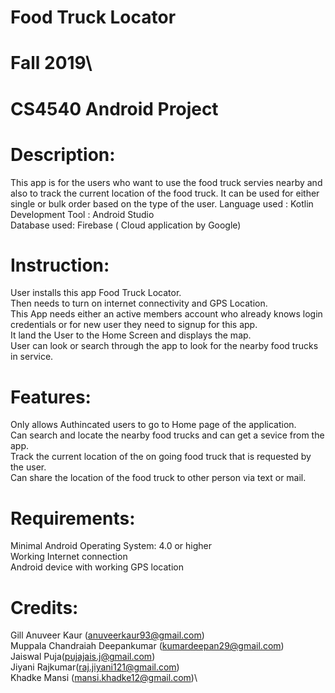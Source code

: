 # Food Truck Locator
# Fall 2019\
# CS4540 Android Project

# Description:
This app is for the users who want to use the food truck servies nearby and also to track the current location of the food truck.  It can be used for either single or bulk order based on the type of the user.
Language used : Kotlin\
Development Tool : Android Studio\
Database used: Firebase ( Cloud application by Google)

# Instruction:
User installs this app Food Truck Locator.\
Then needs to turn on internet connectivity and GPS Location.\
This App needs either an active members account who already knows login credentials or for new user they need to signup for this app.\
It land the User to the Home Screen and displays the map.\
User can look or search through the app to look for the nearby food trucks in service.

# Features:
Only allows Authincated users to go to Home page of the application.\
Can search and locate the nearby food trucks and can get a sevice from the app.\
Track the current location of the on going food truck that is requested by the user.\
Can share the location of the food truck to other person via text or mail.

# Requirements:
Minimal Android Operating System: 4.0 or higher\
Working Internet connection\
Android device with working GPS location

# Credits:
Gill Anuveer Kaur (anuveerkaur93@gmail.com)\
Muppala Chandraiah Deepankumar (kumardeepan29@gmail.com)\
Jaiswal Puja(pujajais.j@gmail.com)\
Jiyani Rajkumar(raj.jiyani121@gmail.com)\
Khadke Mansi (mansi.khadke12@gmail.com)\

